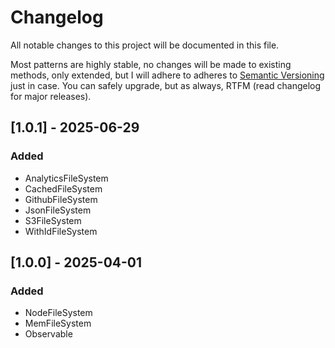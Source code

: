 # Changelog

All notable changes to this project will be documented in this file.

Most patterns are highly stable, no changes will be made to existing methods, only extended, but I will adhere to adheres to [Semantic Versioning](https://semver.org/spec/v2.0.0.html) just in case. You can safely upgrade, but as always, RTFM (read changelog for major releases).

## [1.0.1] - 2025-06-29

### Added

- AnalyticsFileSystem
- CachedFileSystem
- GithubFileSystem
- JsonFileSystem
- S3FileSystem
- WithIdFileSystem

## [1.0.0] - 2025-04-01

### Added

- NodeFileSystem
- MemFileSystem
- Observable
